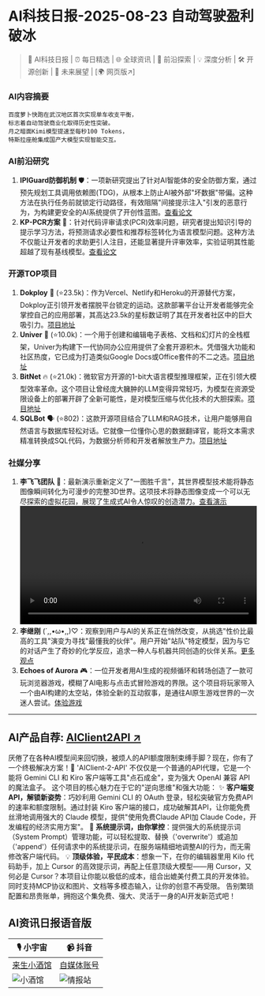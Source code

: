 
# AI科技日报-2025-08-23 自动驾驶盈利破冰
> 🤖 AI科技日报 | ⏰ 每日精选 | 🌐 全球资讯 | 🔬 前沿探索 | 💡 深度分析 | 🛠️ 开源创新 | 🚀 未来展望 | [🌍 网页版↗️]
### **AI内容摘要**
```
百度萝卜快跑在武汉地区首次实现单车收支平衡，
标志着自动驾驶商业化取得历史性突破。
月之暗面Kimi模型提速至每秒100 Tokens，
特斯拉座舱集成国产大模型实现智能交互。
```
### AI前沿研究
1. **IPIGuard防御机制** 🛡️：一项新研究提出了针对AI智能体的安全防御方案，通过预先规划工具调用依赖图(TDG)，从根本上防止AI被外部"坏数据"带偏。这种方法在执行任务前就锁定行动路径，有效阻隔"间接提示注入"引发的恶意行为，为构建更安全的AI系统提供了开创性蓝图。[查看论文](https://arxiv.org/abs/2508.15310)
2. **KP-PCR方案** 🤔：针对代码评审请求(PCR)效率问题，研究者提出知识引导的提示学习方法，将预测请求必要性和推荐标签转化为语言模型问题。这种方法不仅能让开发者的求助更引人注目，还能显著提升评审效率，实验证明其性能超越了现有基线模型。[查看论文](https://arxiv.org/abs/2410.21673)
### 开源TOP项目
1. **Dokploy** 🚩 (⭐23.5k)：作为Vercel、Netlify和Heroku的开源替代方案，Dokploy正引领开发者摆脱平台锁定的运动。这款部署平台让开发者能够完全掌控自己的应用部署，其高达23.5k的星标数证明了其在开发者社区中的巨大吸引力。[项目地址](https://github.com/Dokploy/dokploy)
2. **Univer** 📝 (⭐10.0k)：一个用于创建和编辑电子表格、文档和幻灯片的全栈框架，Univer为构建下一代协同办公应用提供了全套开源积木。凭借强大功能和社区热度，它已成为打造类似Google Docs或Office套件的不二之选。[项目地址](https://github.com/dream-num/univer)
3. **BitNet** 🔥 (⭐21.0k)：微软官方开源的1-bit大语言模型推理框架，正在引领大模型效率革命。这个项目让曾经庞大臃肿的LLM变得异常轻巧，为模型在资源受限设备上的部署开辟了全新可能性，是对模型压缩与优化技术的大胆探索。[项目地址](https://github.com/microsoft/BitNet)
4. **SQLBot** 🗣️ (⭐802)：这款开源项目结合了LLM和RAG技术，让用户能够用自然语言与数据库轻松对话。它就像一位懂你心思的数据翻译官，能将文本需求精准转换成SQL代码，为数据分析师和开发者解放生产力。[项目地址](https://github.com/dataease/SQLBot)
### 社媒分享
1. **李飞飞团队** 🤯：最新演示重新定义了"一图胜千言"，其世界模型技术能将静态图像瞬间转化为可漫步的完整3D世界。这项技术将静态图像变成一个可以无尽探索的虚拟花园，展现了生成式AI令人惊叹的创造潜力。[查看演示](https://x.com/dotey/status/1958778932687237349)
<video src="https://source.hubtoday.app/images/2025/08/news_01k399zw60fx5ahvb7t2qvjjvw.mp4" controls="controls" width="100%"></video>
2. **李继刚** (´,,•ω•,,)♡：观察到用户与AI的关系正在悄然改变，从挑选"性价比最高的工具"演变为寻找"最懂我的伙伴"。用户开始"站队"特定模型，因为与它的对话产生了奇妙的化学反应，追求一种人与机器共同创造的伙伴关系。[更多观点](https://x.com/lijigang_com/status/1958814117936210090)
3. **Echoes of Aurora** 🎮：一位开发者用AI生成的视频循环和转场创造了一款可玩浏览器游戏，模糊了AI电影与点击式冒险游戏的界限。这个项目将玩家带入一个由AI构建的太空站，体验全新的互动叙事，是通往AI原生游戏世界的一次迷人尝试。[体验游戏](https://www.reddit.com/r/artificial/comments/1mwm6dd/experiment_can_ai_videos_become_playable_games/)
---
## **AI产品自荐: [AIClient2API ↗️](https://github.com/justlovemaki/AIClient-2-API)**
厌倦了在各种AI模型间来回切换，被烦人的API额度限制束缚手脚？现在，你有了一个终极解决方案！🎉 'AIClient-2-API' 不仅仅是一个普通的API代理，它是一个能将 Gemini CLI 和 Kiro 客户端等工具"点石成金"，变为强大 OpenAI 兼容 API 的魔法盒子。
这个项目的核心魅力在于它的"逆向思维"和强大功能：
✨ **客户端变API，解锁新姿势**：巧妙利用 Gemini CLI 的 OAuth 登录，轻松突破官方免费API的速率和额度限制。通过封装 Kiro 客户端的接口，成功破解其API，让你能免费丝滑地调用强大的 Claude 模型，提供"使用免费Claude API加 Claude Code，开发编程的经济实用方案"。
🔧 **系统提示词，由你掌控**：提供强大的系统提示词（System Prompt）管理功能，可以轻松提取、替换（'overwrite'）或追加（'append'）任何请求中的系统提示词，在服务端精细地调整AI的行为，而无需修改客户端代码。
💡 **顶级体验，平民成本**：想象一下，在你的编辑器里用 Kilo 代码助手，加上 Cursor 的高效提示词，再配上任意顶级大模型——用 Cursor，又何必是 Cursor？本项目让你能以极低的成本，组合出媲美付费工具的开发体验。同时支持MCP协议和图片、文档等多模态输入，让你的创意不再受限。
告别繁琐配置和昂贵账单，拥抱这个集免费、强大、灵活于一身的AI开发新范式吧！
## **AI资讯日报语音版**
| 🎙️ **小宇宙** | 📹 **抖音** |
| --- | --- |
| [来生小酒馆](https://www.xiaoyuzhoufm.com/podcast/683c62b7c1ca9cf575a5030e)  |   [自媒体账号](https://www.douyin.com/user/MS4wLjABAAAAwpwqPQlu38sO38VyWgw9ZjDEnN4bMR5j8x111UxpseHR9DpB6-CveI5KRXOWuFwG)| 
| ![小酒馆](https://source.hubtoday.app/images/2025/08/news_01k39a01mseh6s5zgh5x2vehpf.avif) | ![情报站](https://source.hubtoday.app/images/2025/08/news_01k39a04qme9p924qrewymgcww.avif) |